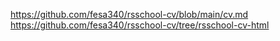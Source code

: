 https://github.com/fesa340/rsschool-cv/blob/main/cv.md
https://github.com/fesa340/rsschool-cv/tree/rsschool-cv-html
